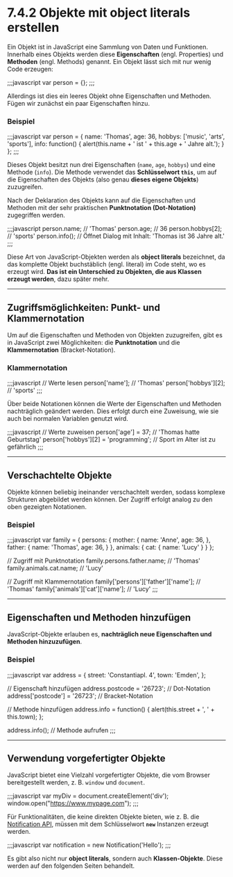 # 7.4.2 Objekte mit object literals erstellen

Ein Objekt ist in JavaScript eine Sammlung von Daten und Funktionen. Innerhalb eines Objekts werden diese **Eigenschaften** (engl. Properties) und **Methoden** (engl. Methods) genannt. Ein Objekt lässt sich mit nur wenig Code erzeugen:

;;;javascript
var person = {};
;;;

Allerdings ist dies ein leeres Objekt ohne Eigenschaften und Methoden. Fügen wir zunächst ein paar Eigenschaften hinzu.

### Beispiel
;;;javascript
var person = {
  name: 'Thomas',
  age: 36,
  hobbys: ['music', 'arts', 'sports'],
  info: function() {
    alert(this.name + ' ist ' + this.age + ' Jahre alt.');
  }
};
;;;

Dieses Objekt besitzt nun drei Eigenschaften (`name`, `age`, `hobbys`) und eine Methode (`info`). Die Methode verwendet das **Schlüsselwort `this`**, um auf die Eigenschaften des Objekts (also genau **dieses eigene Objekts**) zuzugreifen.

Nach der Deklaration des Objekts kann auf die Eigenschaften und Methoden mit der sehr praktischen **Punktnotation (Dot-Notation)** zugegriffen werden.

;;;javascript
person.name;        // 'Thomas'
person.age;         // 36
person.hobbys[2];   // 'sports'
person.info();      // Öffnet Dialog mit Inhalt: 'Thomas ist 36 Jahre alt.'
;;;

Diese Art von JavaScript-Objekten werden als **object literals** bezeichnet, da das komplette Objekt buchstäblich (engl. literal) im Code steht, wo es erzeugt wird. **Das ist ein Unterschied zu Objekten, die aus Klassen erzeugt werden**, dazu später mehr.

---

## Zugriffsmöglichkeiten: Punkt- und Klammernotation

Um auf die Eigenschaften und Methoden von Objekten zuzugreifen, gibt es in JavaScript zwei Möglichkeiten: die **Punktnotation** und die **Klammernotation** (Bracket-Notation).

### Klammernotation
;;;javascript
// Werte lesen
person['name'];          // 'Thomas'
person['hobbys'][2];     // 'sports'
;;;

Über beide Notationen können die Werte der Eigenschaften und Methoden nachträglich geändert werden. Dies erfolgt durch eine Zuweisung, wie sie auch bei normalen Variablen genutzt wird.

;;;javascript
// Werte zuweisen
person['age'] = 37;           // 'Thomas hatte Geburtstag'
person['hobbys'][2] = 'programming'; // Sport im Alter ist zu gefährlich
;;;

---

## Verschachtelte Objekte

Objekte können beliebig ineinander verschachtelt werden, sodass komplexe Strukturen abgebildet werden können. Der Zugriff erfolgt analog zu den oben gezeigten Notationen.

### Beispiel
;;;javascript
var family = {
  persons: {
    mother: {
      name: 'Anne',
      age: 36,
    },
    father: {
      name: 'Thomas',
      age: 36,
    }
  },
  animals: {
    cat: {
      name: 'Lucy'
    }
  }
};

// Zugriff mit Punktnotation
family.persons.father.name;     // 'Thomas'
family.animals.cat.name;        // 'Lucy'

// Zugriff mit Klammernotation
family['persons']['father']['name'];   // 'Thomas'
family['animals']['cat']['name'];      // 'Lucy'
;;;

---

## Eigenschaften und Methoden hinzufügen

JavaScript-Objekte erlauben es, **nachträglich neue Eigenschaften und Methoden hinzuzufügen**.

### Beispiel
;;;javascript
var address = {
  street: 'Constantiapl. 4',
  town: 'Emden',
};

// Eigenschaft hinzufügen
address.postcode = '26723';           // Dot-Notation
address['postcode'] = '26723';        // Bracket-Notation

// Methode hinzufügen
address.info = function() {
  alert(this.street + ', ' + this.town);
};

address.info(); // Methode aufrufen
;;;

---

## Verwendung vorgefertigter Objekte

JavaScript bietet eine Vielzahl vorgefertigter Objekte, die vom Browser bereitgestellt werden, z. B. `window` und `document`.

;;;javascript
var myDiv = document.createElement('div');
window.open("https://www.mypage.com");
;;;

Für Funktionalitäten, die keine direkten Objekte bieten, wie z. B. die [Notification API](https://developer.mozilla.org/en-US/docs/Web/API/Notifications_API), müssen mit dem Schlüsselwort **`new`** Instanzen erzeugt werden.

;;;javascript
var notification = new Notification('Hello');
;;;

Es gibt also nicht nur **object literals**, sondern auch **Klassen-Objekte**. Diese werden auf den folgenden Seiten behandelt.
